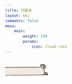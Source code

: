 ```yaml
---
title: 代餐诗
layout: eki
comments: false
menu:
    main: 
        weight: 180
        params:
            icon: cloud-rain
---
```


<img src="/images/039.png" width=70px height=auto ><img src="/images/040.png" width=70px height=auto > 












  








